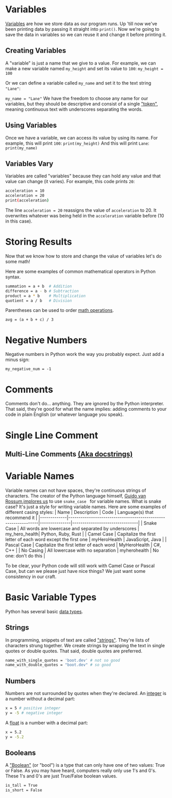 # Variables

[Variables](https://users.cs.utah.edu/~germain/PPS/Topics/variables.html ) are how we store data as our program runs. Up 'till now we've been printing data by passing it straight into `print()`. Now we're going to save the data in variables so we can reuse it and change it before printing it.

## Creating Variables
A "variable" is just a name that we give to a value. For example, we can make a new variable named `my_height` and set its value to `100`:
```my_height = 100```

Or we can define a variable called `my_name` and set it to the text string `"Lane"`:

```my_name = "Lane"```
We have the freedom to choose any name for our variables, but they should be descriptive and consist of a single ["token"](https://en.wikipedia.org/wiki/Lexical_analysis#Token ), meaning continuous text with underscores separating the words.

## Using Variables
Once we have a variable, we can access its value by using its name. For example, this will print `100`:
```print(my_height)```
And this will print `Lane`:
```print(my_name)```

## Variables Vary
Variables are called "variables" because they can hold any value and that value can change (it varies).
For example, this code prints `20`:

```bash
acceleration = 10
acceleration = 20
print(acceleration)
```

The line `acceleration = 20` reassigns the value of `acceleration` to 20. It overwrites whatever was being held in the `acceleration` variable before (10 in this case).

# Storing Results

Now that we know how to store and change the value of variables let's do some math!

Here are some examples of common mathematical operators in Python syntax.

```bash
summation = a + b  # Addition
difference = a - b # Subtraction
product = a * b    # Multiplication
quotient = a / b   # Division
```
Parentheses can be used to order [math operations](https://www.mathsisfun.com/operation-order-pemdas.html ).

```avg = (a + b + c) / 3```
# Negative Numbers
Negative numbers in Python work the way you probably expect. Just add a minus sign:

```my_negative_num = -1```

# Comments
Comments don't do... anything. They are ignored by the Python interpreter. That said, they're good for what the name implies: adding comments to your code in plain English (or whatever language you speak).

# Single Line Comment

## Multi-Line Comments [(Aka docstrings)](https://peps.python.org/pep-0257/ )

# Variable Names
Variable names can not have spaces, they're continuous strings of characters.
The creator of the Python language himself, [Guido van Rossum](https://en.wikipedia.org/wiki/Guido_van_Rossum ),[implores us](https://peps.python.org/pep-0008/#function-and-variable-names ) to use `snake_case ` for variable names. What is snake case? It's just a style for writing variable names. Here are some examples of different casing styles:
| Name	      |                    Description	                              |     Code      |	Language(s) that recommend it  |
|-------------|---------------------------------------------------------------|---------------|--------------------------------|
| Snake Case  | All words are lowercase and separated by underscores          | my_hero_health|	   Python, Ruby, Rust          |
| Camel Case  |	Capitalize the first letter of each word except the first one |	myHeroHealth  |    JavaScript, Java            |
| Pascal Case | Capitalize the first letter of each word	                  | MyHeroHealth  |    C#, C++                     |
| No Casing   |	All lowercase with no separation	                          | myherohealth  |    No one: don't do this       |

To be clear, your Python code will still work with Camel Case or Pascal Case, but can we please just have nice things? We just want some consistency in our craft.

# Basic Variable Types
Python has several basic [data types](https://en.wikipedia.org/wiki/Data_type ).

## Strings
In programming, snippets of text are called ["strings"](https://docs.python.org/3/library/stdtypes.html#textseq ). They're lists of characters strung together. We create strings by wrapping the text in single quotes or double quotes. That said, double quotes are preferred.
```bash
name_with_single_quotes = 'boot.dev' # not so good
name_with_double_quotes = "boot.dev" # so good
```
## Numbers
Numbers are not surrounded by quotes when they're declared.
An [integer](https://docs.python.org/3/c-api/long.html ) is a number without a decimal part:
```bash
x = 5 # positive integer
y = -5 # negative integer
```
A [float](https://docs.python.org/3/library/functions.html#float ) is a number with a decimal part:
```bash
x = 5.2
y = -5.2
```
## Booleans
A ["Boolean"](https://docs.python.org/3/c-api/bool.html#boolean-objects ) (or "bool") is a type that can only have one of two values: True or False. As you may have heard, computers really only use 1's and 0's. These 1's and 0's are just True/False boolean values.

```bash
is_tall = True
is_short = False
```